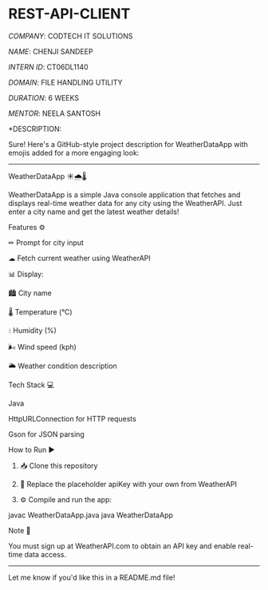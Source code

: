 # REST-API-CLIENT

*COMPANY*: CODTECH IT SOLUTIONS

*NAME*: CHENJI SANDEEP

*INTERN ID*: CT06DL1140

*DOMAIN*: FILE HANDLING UTILITY

*DURATION*: 6 WEEKS

*MENTOR*: NEELA SANTOSH

*DESCRIPTION:

Sure! Here's a GitHub-style project description for WeatherDataApp with emojis added for a more engaging look:


---

WeatherDataApp ☀🌧🌡

WeatherDataApp is a simple Java console application that fetches and displays real-time weather data for any city using the WeatherAPI. Just enter a city name and get the latest weather details!

Features ⚙

✏ Prompt for city input

☁ Fetch current weather using WeatherAPI

📊 Display:

🏙 City name

🌡 Temperature (°C)

💧 Humidity (%)

🌬 Wind speed (kph)

🌥 Weather condition description



Tech Stack 💻

Java

HttpURLConnection for HTTP requests

Gson for JSON parsing


How to Run ▶

1. 📥 Clone this repository


2. 🔑 Replace the placeholder apiKey with your own from WeatherAPI


3. ⚙ Compile and run the app:

javac WeatherDataApp.java
java WeatherDataApp



Note 📝

You must sign up at WeatherAPI.com to obtain an API key and enable real-time data access.


---

Let me know if you'd like this in a README.md file!
